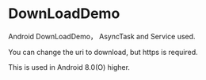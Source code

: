 # DownLoadDemo
Android DownLoadDemo， AsyncTask and Service used.

You can change the uri to download, but https is required.

This is used in Android 8.0(O) higher.

